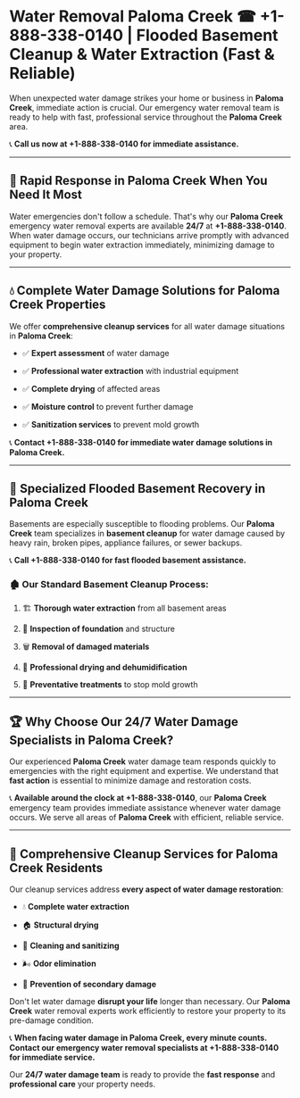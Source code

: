 # Water Removal Paloma Creek ☎ +1-888-338-0140 | Flooded Basement Cleanup & Water Extraction (Fast & Reliable)

When unexpected water damage strikes your home or business in **Paloma Creek**, immediate action is crucial. Our emergency water removal team is ready to help with fast, professional service throughout the **Paloma Creek** area. 

📞 **Call us now at +1-888-338-0140 for immediate assistance.**
---
## 🚀 Rapid Response in Paloma Creek When You Need It Most
Water emergencies don't follow a schedule. That's why our **Paloma Creek** emergency water removal experts are available **24/7** at **+1-888-338-0140**. When water damage occurs, our technicians arrive promptly with advanced equipment to begin water extraction immediately, minimizing damage to your property.
---
## 💧 Complete Water Damage Solutions for Paloma Creek Properties
We offer **comprehensive cleanup services** for all water damage situations in **Paloma Creek**:
- ✅ **Expert assessment** of water damage  
- ✅ **Professional water extraction** with industrial equipment  
- ✅ **Complete drying** of affected areas  
- ✅ **Moisture control** to prevent further damage  
- ✅ **Sanitization services** to prevent mold growth  
📞 **Contact +1-888-338-0140 for immediate water damage solutions in Paloma Creek.**
---
## 🌊 Specialized Flooded Basement Recovery in Paloma Creek
Basements are especially susceptible to flooding problems. Our **Paloma Creek** team specializes in **basement cleanup** for water damage caused by heavy rain, broken pipes, appliance failures, or sewer backups. 
📞 **Call +1-888-338-0140 for fast flooded basement assistance.**
### 🏚️ Our Standard Basement Cleanup Process:
1. 🏗️ **Thorough water extraction** from all basement areas  
2. 🔎 **Inspection of foundation** and structure  
3. 🗑️ **Removal of damaged materials**  
4. 💨 **Professional drying and dehumidification**  
5. 🚫 **Preventative treatments** to stop mold growth  
---
## 🏆 Why Choose Our 24/7 Water Damage Specialists in Paloma Creek?
Our experienced **Paloma Creek** water damage team responds quickly to emergencies with the right equipment and expertise. We understand that **fast action** is essential to minimize damage and restoration costs.
📞 **Available around the clock at +1-888-338-0140**, our **Paloma Creek** emergency team provides immediate assistance whenever water damage occurs. We serve all areas of **Paloma Creek** with efficient, reliable service.
---
## 🧹 Comprehensive Cleanup Services for Paloma Creek Residents
Our cleanup services address **every aspect of water damage restoration**:
- 💧 **Complete water extraction**  
- 🏠 **Structural drying**  
- 🧼 **Cleaning and sanitizing**  
- 🌬️ **Odor elimination**  
- 🚫 **Prevention of secondary damage**  
Don't let water damage **disrupt your life** longer than necessary. Our **Paloma Creek** water removal experts work efficiently to restore your property to its pre-damage condition.
📞 **When facing water damage in Paloma Creek, every minute counts. Contact our emergency water removal specialists at +1-888-338-0140 for immediate service.**
Our **24/7 water damage team** is ready to provide the **fast response** and **professional care** your property needs.
